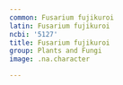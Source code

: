 ```yaml
---
common: Fusarium fujikuroi
latin: Fusarium fujikuroi
ncbi: '5127'
title: Fusarium fujikuroi
group: Plants and Fungi
image: .na.character

---
```

